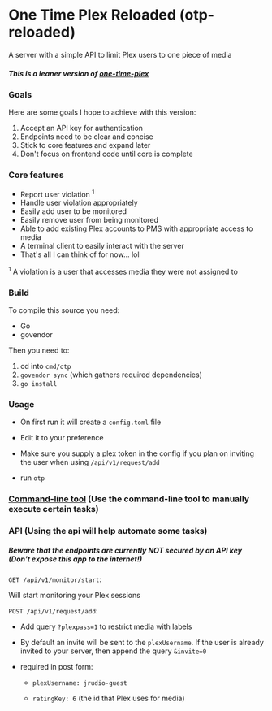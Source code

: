 # One Time Plex Reloaded (otp-reloaded)

A server with a simple API to limit Plex users to one piece of media

##### This is a leaner version of [one-time-plex](https://github.com/jrudio/one-time-plex)

### Goals

Here are some goals I hope to achieve with this version:

1. Accept an API key for authentication
2. Endpoints need to be clear and concise
3. Stick to core features and expand later
4. Don't focus on frontend code until core is complete

### Core features

- Report user violation <sup>1</sup>
- Handle user violation appropriately
- Easily add user to be monitored
- Easily remove user from being monitored
- Able to add existing Plex accounts to PMS with appropriate access to media
- A terminal client to easily interact with the server
- That's all I can think of for now... lol

<sup>1</sup> A violation is a user that accesses media they were not assigned to

### Build

To compile this source you need:

  - Go
  - govendor

Then you need to:

1. cd into `cmd/otp`
2. `govendor sync` (which gathers required dependencies)
3. `go install`

### Usage

- On first run it will create a `config.toml` file

- Edit it to your preference

- Make sure you supply a plex token in the config if you plan on inviting the user when using `/api/v1/request/add`

- run `otp`


### [Command-line tool](cmd/tool) (Use the command-line tool to manually execute certain tasks)

### API (Using the api will help automate some tasks)

##### Beware that the endpoints are *currently* NOT secured by an API key (Don't expose this app to the internet!)

`GET /api/v1/monitor/start`:

Will start monitoring your Plex sessions

`POST /api/v1/request/add`:

  - Add query `?plexpass=1` to restrict media with labels

  - By default an invite will be sent to the `plexUsername`. If the user is already invited to your server, then append the query `&invite=0`

  - required in post form:
    - `plexUsername: jrudio-guest`
    
    - `ratingKey: 6` (the id that Plex uses for media)
